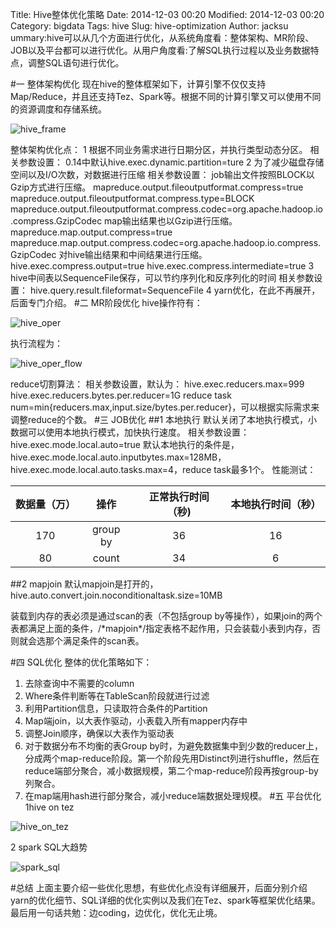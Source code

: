 Title: Hive整体优化策略
Date: 2014-12-03 00:20
Modified: 2014-12-03 00:20
Category: bigdata
Tags: hive
Slug: hive-optimization
Author: jacksu
ummary:hive可以从几个方面进行优化，从系统角度看：整体架构、MR阶段、JOB以及平台都可以进行优化。从用户角度看:了解SQL执行过程以及业务数据特点，调整SQL语句进行优化。

#一 整体架构优化
现在hive的整体框架如下，计算引擎不仅仅支持Map/Reduce，并且还支持Tez、Spark等。根据不同的计算引擎又可以使用不同的资源调度和存储系统。

![hive_frame](.http://jacksu.github.io/static/bigdata/hive_frame)

整体架构优化点：
1 根据不同业务需求进行日期分区，并执行类型动态分区。
相关参数设置：
0.14中默认hive.exec.dynamic.partition=ture
2 为了减少磁盘存储空间以及I/O次数，对数据进行压缩
相关参数设置：
job输出文件按照BLOCK以Gzip方式进行压缩。
mapreduce.output.fileoutputformat.compress=true
mapreduce.output.fileoutputformat.compress.type=BLOCK
mapreduce.output.fileoutputformat.compress.codec=org.apache.hadoop.io.compress.GzipCodec
map输出结果也以Gzip进行压缩。
mapreduce.map.output.compress=true
mapreduce.map.output.compress.codec=org.apache.hadoop.io.compress.GzipCodec
对hive输出结果和中间结果进行压缩。
hive.exec.compress.output=true
hive.exec.compress.intermediate=true
3 hive中间表以SequenceFile保存，可以节约序列化和反序列化的时间
相关参数设置：
hive.query.result.fileformat=SequenceFile
4 yarn优化，在此不再展开，后面专门介绍。
#二 MR阶段优化
hive操作符有：

![hive_oper](.http://jacksu.github.io/static/bigdata/hive_oper)

执行流程为：

![hive_oper_flow](.http://jacksu.github.io/static/bigdata/hive_oper_flow)

reduce切割算法：
相关参数设置，默认为：
hive.exec.reducers.max=999
hive.exec.reducers.bytes.per.reducer=1G 
reduce task num=min{reducers.max,input.size/bytes.per.reducer}，可以根据实际需求来调整reduce的个数。
#三 JOB优化
##1 本地执行
默认关闭了本地执行模式，小数据可以使用本地执行模式，加快执行速度。
相关参数设置：
hive.exec.mode.local.auto=true 
默认本地执行的条件是，hive.exec.mode.local.auto.inputbytes.max=128MB， hive.exec.mode.local.auto.tasks.max=4，reduce task最多1个。
性能测试：


|数据量（万）|操作|正常执行时间（秒)|本地执行时间（秒）|
|:---:|:---:|:---:|:---:|
|170|group by|36|16|
|80|count|34|6|

##2 mapjoin
默认mapjoin是打开的，
hive.auto.convert.join.noconditionaltask.size=10MB


装载到内存的表必须是通过scan的表（不包括group by等操作），如果join的两个表都满足上面的条件，/\*mapjoin\*/指定表格不起作用，只会装载小表到内存，否则就会选那个满足条件的scan表。

#四 SQL优化
整体的优化策略如下：

1. 去除查询中不需要的column
2. Where条件判断等在TableScan阶段就进行过滤
3. 利用Partition信息，只读取符合条件的Partition
4. Map端join，以大表作驱动，小表载入所有mapper内存中
5. 调整Join顺序，确保以大表作为驱动表
6. 对于数据分布不均衡的表Group by时，为避免数据集中到少数的reducer上，分成两个map-reduce阶段。第一个阶段先用Distinct列进行shuffle，然后在reduce端部分聚合，减小数据规模，第二个map-reduce阶段再按group-by列聚合。
7. 在map端用hash进行部分聚合，减小reduce端数据处理规模。
#五 平台优化
1hive on tez

![hive_on_tez](.http://jacksu.github.io/static/bigdata/hive_on_tez)

2 spark SQL大趋势

![spark_sql](.http://jacksu.github.io/static/bigdata/spark_sql)

#总结
上面主要介绍一些优化思想，有些优化点没有详细展开，后面分别介绍yarn的优化细节、SQL详细的优化实例以及我们在Tez、spark等框架优化结果。最后用一句话共勉：边coding，边优化，优化无止境。
